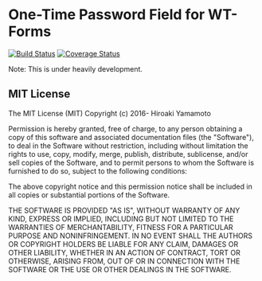 # One-Time Password Field for WT-Forms

[![Build Status]][Build Status Link]
[![Coverage Status]][Coverage Status Link]

Note: This is under heavily development.

[Build Status]: https://travis-ci.org/hiroaki-yamamoto/WTF-OTP.svg?branch=master
[Build Status Link]: https://travis-ci.org/hiroaki-yamamoto/WTF-OTP
[Coverage Status]: https://coveralls.io/repos/github/hiroaki-yamamoto/WTF-OTP/badge.svg?branch=master
[Coverage Status Link]: https://coveralls.io/github/hiroaki-yamamoto/WTF-OTP?branch=master

## MIT License
The MIT License (MIT)
Copyright (c) 2016- Hiroaki Yamamoto

Permission is hereby granted, free of charge, to any person obtaining a copy
of this software and associated documentation files (the "Software"), to deal
in the Software without restriction, including without limitation the rights
to use, copy, modify, merge, publish, distribute, sublicense, and/or sell
copies of the Software, and to permit persons to whom the Software is
furnished to do so, subject to the following conditions:

The above copyright notice and this permission notice shall be included in all
copies or substantial portions of the Software.

THE SOFTWARE IS PROVIDED "AS IS", WITHOUT WARRANTY OF ANY KIND, EXPRESS OR
IMPLIED, INCLUDING BUT NOT LIMITED TO THE WARRANTIES OF MERCHANTABILITY,
FITNESS FOR A PARTICULAR PURPOSE AND NONINFRINGEMENT. IN NO EVENT SHALL THE
AUTHORS OR COPYRIGHT HOLDERS BE LIABLE FOR ANY CLAIM, DAMAGES OR OTHER
LIABILITY, WHETHER IN AN ACTION OF CONTRACT, TORT OR OTHERWISE, ARISING FROM,
OUT OF OR IN CONNECTION WITH THE SOFTWARE OR THE USE OR OTHER DEALINGS IN THE
SOFTWARE.
